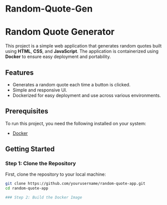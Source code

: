 # Random-Quote-Gen
# Random Quote Generator

This project is a simple web application that generates random quotes built using **HTML**, **CSS**, and **JavaScript**. The application is containerized using **Docker** to ensure easy deployment and portability.

## Features
- Generates a random quote each time a button is clicked.
- Simple and responsive UI.
- Dockerized for easy deployment and use across various environments.

## Prerequisites
To run this project, you need the following installed on your system:
- [Docker](https://www.docker.com/)

## Getting Started

### Step 1: Clone the Repository
First, clone the repository to your local machine:

```bash
git clone https://github.com/yourusername/random-quote-app.git
cd random-quote-app

### Step 2: Build the Docker Image
